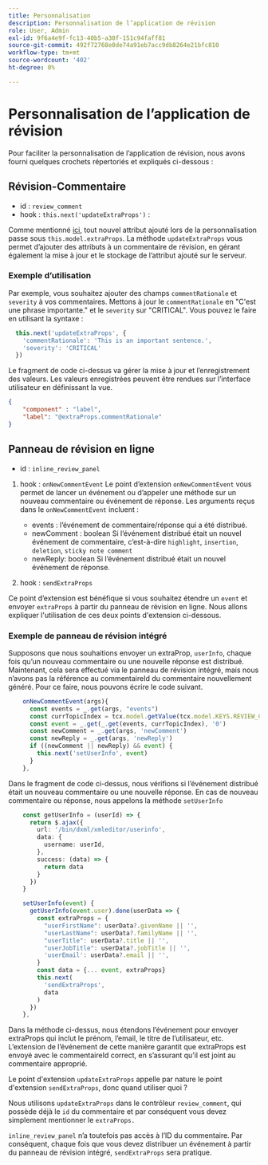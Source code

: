 ```yaml
---
title: Personnalisation
description: Personnalisation de l’application de révision
role: User, Admin
exl-id: 9f6a4e9f-fc13-40b5-a30f-151c94faff81
source-git-commit: 492f72768e0de74a91eb7acc9db8264e21bfc810
workflow-type: tm+mt
source-wordcount: '402'
ht-degree: 0%

---
```


# Personnalisation de l’application de révision

Pour faciliter la personnalisation de l’application de révision, nous avons fourni quelques crochets répertoriés et expliqués ci-dessous :

## Révision-Commentaire

- id : `review_comment`
- hook : `this.next('updateExtraProps')` :

Comme mentionné [ici](../../aem_guides_framework/basic-customisation.md), tout nouvel attribut ajouté lors de la personnalisation passe sous `this.model.extraProps`. La méthode `updateExtraProps` vous permet d’ajouter des attributs à un commentaire de révision, en gérant également la mise à jour et le stockage de l’attribut ajouté sur le serveur.

### Exemple d’utilisation

Par exemple, vous souhaitez ajouter des champs `commentRationale` et `severity` à vos commentaires.
Mettons à jour le `commentRationale` en &quot;C&#39;est une phrase importante.&quot; et le `severity` sur &quot;CRITICAL&quot;.
Vous pouvez le faire en utilisant la syntaxe :

```typescript
  this.next('updateExtraProps', {
    'commentRationale': 'This is an important sentence.',
    'severity': 'CRITICAL'
  })
```

Le fragment de code ci-dessus va gérer la mise à jour et l’enregistrement des valeurs. Les valeurs enregistrées peuvent être rendues sur l’interface utilisateur en définissant la vue.

```JSON
{
    "component" : "label",
    "label": "@extraProps.commentRationale"
}
```

## Panneau de révision en ligne

- id : `inline_review_panel`

1. hook : `onNewCommentEvent`
Le point d’extension `onNewCommentEvent` vous permet de lancer un événement ou d’appeler une méthode sur un nouveau commentaire ou événement de réponse.
Les arguments reçus dans le `onNewCommentEvent` incluent :
   - events : l’événement de commentaire/réponse qui a été distribué.
   - newComment : boolean
Si l’événement distribué était un nouvel événement de commentaire, c’est-à-dire `highlight`, `insertion`, `deletion`, `sticky note comment`
   - newReply: boolean
Si l’événement distribué était un nouvel événement de réponse.

2. hook : `sendExtraProps`

Ce point d’extension est bénéfique si vous souhaitez étendre un `event` et envoyer `extraProps` à partir du panneau de révision en ligne. Nous allons expliquer l&#39;utilisation de ces deux points d&#39;extension ci-dessous.

### Exemple de panneau de révision intégré

Supposons que nous souhaitions envoyer un extraProp, `userInfo`, chaque fois qu’un nouveau commentaire ou une nouvelle réponse est distribué. Maintenant, cela sera effectué via le panneau de révision intégré, mais nous n’avons pas la référence au commentaireId du commentaire nouvellement généré. Pour ce faire, nous pouvons écrire le code suivant.

```typescript
    onNewCommentEvent(args){
      const events = _.get(args, "events")
      const currTopicIndex = tcx.model.getValue(tcx.model.KEYS.REVIEW_CURR_TOPIC) || this.getValue('currTopicIndex') || "0"
      const event = _.get(_.get(events, currTopicIndex), '0')
      const newComment = _.get(args, 'newComment')
      const newReply = _.get(args, 'newReply')
      if ((newComment || newReply) && event) {
        this.next('setUserInfo', event)
      }
    },
```

Dans le fragment de code ci-dessus, nous vérifions si l’événement distribué était un nouveau commentaire ou une nouvelle réponse. En cas de nouveau commentaire ou réponse, nous appelons la méthode `setUserInfo`

```typescript
    const getUserInfo = (userId) => {
      return $.ajax({
        url: '/bin/dxml/xmleditor/userinfo',
        data: {
          username: userId,
        },
        success: (data) => {
          return data
        }
      })
    }

    setUserInfo(event) {
      getUserInfo(event.user).done(userData => {
        const extraProps = {
          "userFirstName": userData?.givenName || '',
          "userLastName": userData?.familyName || '',
          "userTitle": userData?.title || '',
          "userJobTitle": userData?.jobTitle || '',
          'userEmail': userData?.email || '',
        }
        const data = {... event, extraProps}
        this.next(
          'sendExtraProps',
          data
        )
      })
    },
```

Dans la méthode ci-dessus, nous étendons l’événement pour envoyer extraProps qui inclut le prénom, l’email, le titre de l’utilisateur, etc. L’extension de l’événement de cette manière garantit que extraProps est envoyé avec le commentaireId correct, en s’assurant qu’il est joint au commentaire approprié.

Le point d&#39;extension `updateExtraProps` appelle par nature le point d&#39;extension `sendExtraProps`, donc quand utiliser quoi ?

Nous utilisons `updateExtraProps` dans le contrôleur `review_comment`, qui possède déjà le `id` du commentaire et par conséquent vous devez simplement mentionner le `extraProps.`

`inline_review_panel` n’a toutefois pas accès à l’ID du commentaire. Par conséquent, chaque fois que vous devez distribuer un événement à partir du panneau de révision intégré, `sendExtraProps` sera pratique.
